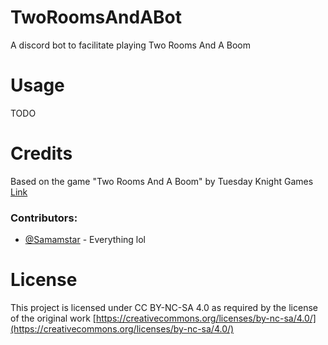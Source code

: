 # TwoRoomsAndABot
A discord bot to facilitate playing Two Rooms And A Boom

# Usage
TODO

# Credits
Based on the game "Two Rooms And A Boom" by Tuesday Knight Games [Link](https://www.tuesdayknightgames.com/tworoomsandaboom)

### Contributors:
- [@Samamstar](https://github.com/samamstar) - Everything lol

# License
This project is licensed under CC BY-NC-SA 4.0 as required by the license of the original work
[https://creativecommons.org/licenses/by-nc-sa/4.0/](https://creativecommons.org/licenses/by-nc-sa/4.0/)



